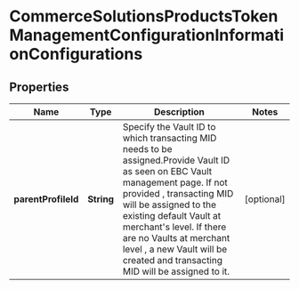
# CommerceSolutionsProductsTokenManagementConfigurationInformationConfigurations

## Properties
Name | Type | Description | Notes
------------ | ------------- | ------------- | -------------
**parentProfileId** | **String** | Specify the Vault ID to which transacting MID needs to be assigned.Provide Vault ID as seen on EBC Vault management page. If not provided , transacting MID will be assigned to the existing default Vault at merchant&#39;s level. If there are no Vaults at merchant level , a new Vault will be created and transacting MID will be assigned to it. |  [optional]



